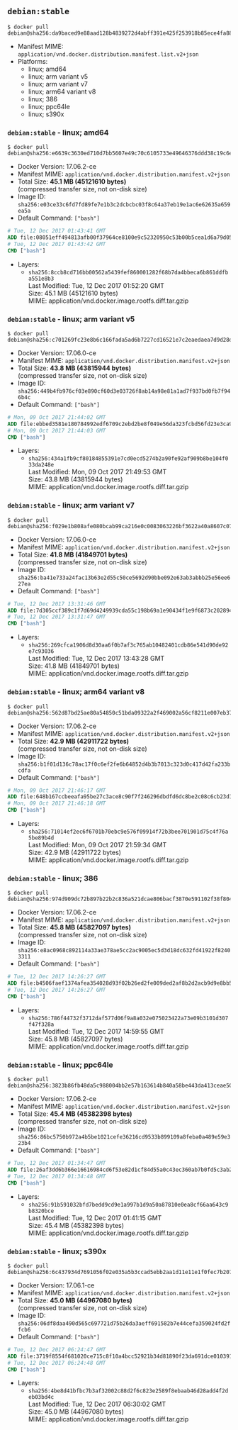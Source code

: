 ## `debian:stable`

```console
$ docker pull debian@sha256:da9baced9e88aad128b4839272d4abff391e425f253918b85ece4fa88558ee28
```

-	Manifest MIME: `application/vnd.docker.distribution.manifest.list.v2+json`
-	Platforms:
	-	linux; amd64
	-	linux; arm variant v5
	-	linux; arm variant v7
	-	linux; arm64 variant v8
	-	linux; 386
	-	linux; ppc64le
	-	linux; s390x

### `debian:stable` - linux; amd64

```console
$ docker pull debian@sha256:e6639c3630ed710d7bb5607e49c70c6105733e49646376ddd38c19c6e9bd979f
```

-	Docker Version: 17.06.2-ce
-	Manifest MIME: `application/vnd.docker.distribution.manifest.v2+json`
-	Total Size: **45.1 MB (45121610 bytes)**  
	(compressed transfer size, not on-disk size)
-	Image ID: `sha256:e03ce33c6fd7fd89fe7e1b3c2dcbcbc03f8c64a37eb19e1ac6e62635a659ea5a`
-	Default Command: `["bash"]`

```dockerfile
# Tue, 12 Dec 2017 01:43:41 GMT
ADD file:08051eff494813afb00f37964ce8100e9c52320950c53b00b5cea1d6a79d05e0 in / 
# Tue, 12 Dec 2017 01:43:42 GMT
CMD ["bash"]
```

-	Layers:
	-	`sha256:8ccb8cd716bb00562a5439fef860001282f68b7da4bbeca6b861ddfba551e8b3`  
		Last Modified: Tue, 12 Dec 2017 01:52:20 GMT  
		Size: 45.1 MB (45121610 bytes)  
		MIME: application/vnd.docker.image.rootfs.diff.tar.gzip

### `debian:stable` - linux; arm variant v5

```console
$ docker pull debian@sha256:c701269fc23e8b6c166fada5ad6b7227cd16521e7c2eaedaea7d9d28d9c2e56c
```

-	Docker Version: 17.06.0-ce
-	Manifest MIME: `application/vnd.docker.distribution.manifest.v2+json`
-	Total Size: **43.8 MB (43815944 bytes)**  
	(compressed transfer size, not on-disk size)
-	Image ID: `sha256:449b4fb976cf03e890cf60d3e03726f8ab14a98e81a1ad7f937bd0fb7f946b4c`
-	Default Command: `["bash"]`

```dockerfile
# Mon, 09 Oct 2017 21:44:02 GMT
ADD file:ebbed3581e180784992edf6709c2ebd2be8f049e56da323fcbd56fd23e3ca926 in / 
# Mon, 09 Oct 2017 21:44:03 GMT
CMD ["bash"]
```

-	Layers:
	-	`sha256:434a1fb9cf80184855391e7cd0ecd5274b2a90fe92af909b8be104f033da248e`  
		Last Modified: Mon, 09 Oct 2017 21:49:53 GMT  
		Size: 43.8 MB (43815944 bytes)  
		MIME: application/vnd.docker.image.rootfs.diff.tar.gzip

### `debian:stable` - linux; arm variant v7

```console
$ docker pull debian@sha256:f029e1b808afe080bcab99ca216e0c0083063226bf3622a40a8607c072abde17
```

-	Docker Version: 17.06.0-ce
-	Manifest MIME: `application/vnd.docker.distribution.manifest.v2+json`
-	Total Size: **41.8 MB (41849701 bytes)**  
	(compressed transfer size, not on-disk size)
-	Image ID: `sha256:ba41e733a24fac13b63e2d55c50ce5692d90bbe092e63ab3abbb25e56ee627ea`
-	Default Command: `["bash"]`

```dockerfile
# Tue, 12 Dec 2017 13:31:46 GMT
ADD file:7d305ccf389c1f7d69d4249939cda55c198b69a1e90434f1e9f6873c202894a3 in / 
# Tue, 12 Dec 2017 13:31:47 GMT
CMD ["bash"]
```

-	Layers:
	-	`sha256:269cfca1906d8d30aa6f0b7af3c765ab10482401cdb86e541d90de92e7c93036`  
		Last Modified: Tue, 12 Dec 2017 13:43:28 GMT  
		Size: 41.8 MB (41849701 bytes)  
		MIME: application/vnd.docker.image.rootfs.diff.tar.gzip

### `debian:stable` - linux; arm64 variant v8

```console
$ docker pull debian@sha256:562d87bd25ae80a54850c51bda09322a2f469002a56cf8211e007eb37d97865f
```

-	Docker Version: 17.06.2-ce
-	Manifest MIME: `application/vnd.docker.distribution.manifest.v2+json`
-	Total Size: **42.9 MB (42911722 bytes)**  
	(compressed transfer size, not on-disk size)
-	Image ID: `sha256:b1f01d136c78ac17f0c6ef2fe6b64852d4b3b7013c323d0c417d42fa233bcdfa`
-	Default Command: `["bash"]`

```dockerfile
# Mon, 09 Oct 2017 21:46:17 GMT
ADD file:648b167ccbeeafa95be27c3ace8c90f7f246296dbdfd6dc8be2c08c6cb23d105 in / 
# Mon, 09 Oct 2017 21:46:18 GMT
CMD ["bash"]
```

-	Layers:
	-	`sha256:71014ef2ec6f6701b70ebc9e576f09914f72b3bee701901d75c4f76a5be89b4d`  
		Last Modified: Mon, 09 Oct 2017 21:59:34 GMT  
		Size: 42.9 MB (42911722 bytes)  
		MIME: application/vnd.docker.image.rootfs.diff.tar.gzip

### `debian:stable` - linux; 386

```console
$ docker pull debian@sha256:974d909dc72b897b22b2c836a521dcae806bacf3870e591102f38f8048e6f930
```

-	Docker Version: 17.06.2-ce
-	Manifest MIME: `application/vnd.docker.distribution.manifest.v2+json`
-	Total Size: **45.8 MB (45827097 bytes)**  
	(compressed transfer size, not on-disk size)
-	Image ID: `sha256:e8ac0968c892114a33ae378ae5cc2ac9005ec5d3d18dc632fd41922f82403311`
-	Default Command: `["bash"]`

```dockerfile
# Tue, 12 Dec 2017 14:26:27 GMT
ADD file:b4506faef1374afea354028d93f02b26ed2fe009ded2af8b2d2acb9d9e8bb50a in / 
# Tue, 12 Dec 2017 14:26:27 GMT
CMD ["bash"]
```

-	Layers:
	-	`sha256:786f44732f3712daf577d06f9a8a032e075023422a73e09b3101d307f47f328a`  
		Last Modified: Tue, 12 Dec 2017 14:59:55 GMT  
		Size: 45.8 MB (45827097 bytes)  
		MIME: application/vnd.docker.image.rootfs.diff.tar.gzip

### `debian:stable` - linux; ppc64le

```console
$ docker pull debian@sha256:3823b86fb48da5c988004bb2e57b163614b840a58be443da413ceae50eb4ea66
```

-	Docker Version: 17.06.2-ce
-	Manifest MIME: `application/vnd.docker.distribution.manifest.v2+json`
-	Total Size: **45.4 MB (45382398 bytes)**  
	(compressed transfer size, not on-disk size)
-	Image ID: `sha256:86bc5750b972a4b5be1021cefe36216cd9533b899109a8feba0a489e59e323b4`
-	Default Command: `["bash"]`

```dockerfile
# Tue, 12 Dec 2017 01:34:47 GMT
ADD file:26af3dd6b366e16616984cd6f53e82d1cf84d55a0c43ec360ab7b0fd5c3ab25e in / 
# Tue, 12 Dec 2017 01:34:48 GMT
CMD ["bash"]
```

-	Layers:
	-	`sha256:91b591032bfd7bedd9cd9e1a997b1d9a50a87810e0ea8cf66aa643c9b8320bce`  
		Last Modified: Tue, 12 Dec 2017 01:41:15 GMT  
		Size: 45.4 MB (45382398 bytes)  
		MIME: application/vnd.docker.image.rootfs.diff.tar.gzip

### `debian:stable` - linux; s390x

```console
$ docker pull debian@sha256:6c437934d7691056f02e035a5b3ccad5ebb2aa1d11e11e1f0fec7b2077bc6a59
```

-	Docker Version: 17.06.1-ce
-	Manifest MIME: `application/vnd.docker.distribution.manifest.v2+json`
-	Total Size: **45.0 MB (44967080 bytes)**  
	(compressed transfer size, not on-disk size)
-	Image ID: `sha256:06df8daa490d565c697721d75b26da3aeff691582b7e44cefa359024fd2ffcb6`
-	Default Command: `["bash"]`

```dockerfile
# Tue, 12 Dec 2017 06:24:47 GMT
ADD file:3719f8554f681020ce715c8f10a4bcc52921b34d81890f23da691dce0103919f in / 
# Tue, 12 Dec 2017 06:24:48 GMT
CMD ["bash"]
```

-	Layers:
	-	`sha256:4be8d41bfbc7b3af32002c88d2f6c823e2589f8ebaab46d28add4f2deb03bd4c`  
		Last Modified: Tue, 12 Dec 2017 06:30:02 GMT  
		Size: 45.0 MB (44967080 bytes)  
		MIME: application/vnd.docker.image.rootfs.diff.tar.gzip
